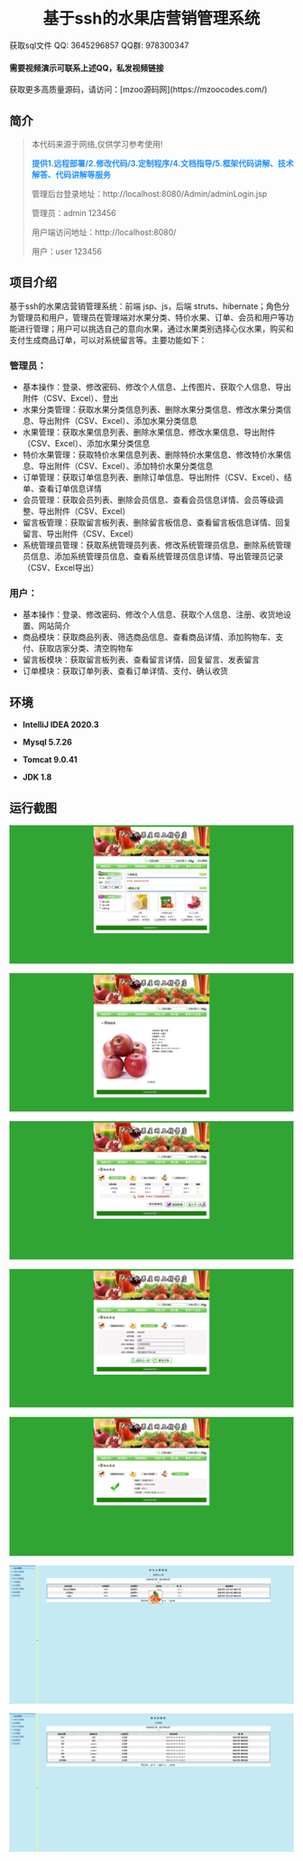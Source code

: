 <p><h1 align="center">基于ssh的水果店营销管理系统</h1></p>

<p> 获取sql文件 QQ: 3645296857 QQ群: 978300347 </p>
<h4> 需要视频演示可联系上述QQ，私发视频链接 </h4>
<p> 获取更多高质量源码，请访问：[mzoo源码网](https://mzoocodes.com/)</p>

## 简介

> 本代码来源于网络,仅供学习参考使用!
>
> <b style="color: dodgerblue"> 提供1.远程部署/2.修改代码/3.定制程序/4.文档指导/5.框架代码讲解、技术解答、代码讲解等服务 </b>
>
> 管理后台登录地址：http://localhost:8080/Admin/adminLogin.jsp
>
> 管理员：admin 123456
> 
> 用户端访问地址：http://localhost:8080/
> 
> 用户：user 123456
> 

## 项目介绍
基于ssh的水果店营销管理系统：前端 jsp、js，后端 struts、hibernate；角色分为管理员和用户，管理员在管理端对水果分类、特价水果、订单、会员和用户等功能进行管理；用户可以挑选自己的意向水果，通过水果类别选择心仪水果，购买和支付生成商品订单，可以对系统留言等。主要功能如下：

### 管理员：

- 基本操作：登录、修改密码、修改个人信息、上传图片、获取个人信息、导出附件（CSV、Excel）、登出
- 水果分类管理：获取水果分类信息列表、删除水果分类信息、修改水果分类信息、导出附件（CSV、Excel）、添加水果分类信息
- 水果管理：获取水果信息列表、删除水果信息、修改水果信息、导出附件（CSV、Excel）、添加水果分类信息
- 特价水果管理：获取特价水果信息列表、删除特价水果信息、修改特价水果信息、导出附件（CSV、Excel）、添加特价水果分类信息
- 订单管理：获取订单信息列表、删除订单信息、导出附件（CSV、Excel）、结单、查看订单信息详情
- 会员管理：获取会员列表、删除会员信息、查看会员信息详情、会员等级调整、导出附件（CSV、Excel）
- 留言板管理：获取留言板列表、删除留言板信息、查看留言板信息详情、回复留言、导出附件（CSV、Excel）
- 系统管理员管理：获取系统管理员列表、修改系统管理员信息、删除系统管理员信息、添加系统管理员信息、查看系统管理员信息详情、导出管理员记录（CSV、Excel导出）

### 用户：

- 基本操作：登录、修改密码、修改个人信息、获取个人信息、注册、收货地设置、网站简介
- 商品模块：获取商品列表、筛选商品信息、查看商品详情、添加购物车、支付、获取店家分类、清空购物车
- 留言板模块：获取留言板列表、查看留言详情、回复留言、发表留言
- 订单模块：获取订单列表、查看订单详情、支付、确认收货

## 环境

- <b>IntelliJ IDEA 2020.3</b>

- <b>Mysql 5.7.26</b>

- <b>Tomcat 9.0.41</b>

- <b>JDK 1.8</b>

## 运行截图

![](screenshot/1.png)

![](screenshot/2.png)

![](screenshot/3.png)

![](screenshot/4.png)

![](screenshot/5.png)

![](screenshot/6.png)

![](screenshot/7.png)
